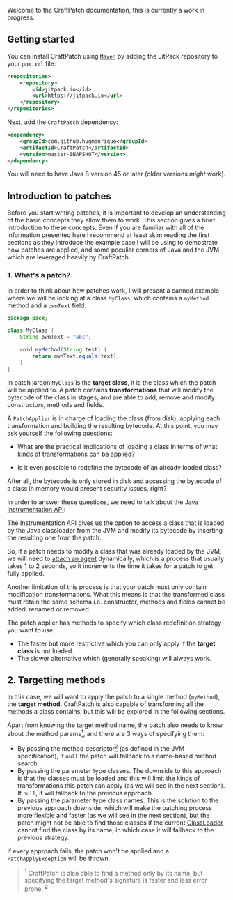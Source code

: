 Welcome to the CraftPatch documentation, this is currently a work in progress.

## Getting started

You can install CraftPatch using [`Maven`](https://maven.apache.org/) by adding the JitPack repository to your `pom.xml` file:

```xml
<repositories>
    <repository>
        <id>jitpack.io</id>
        <url>https://jitpack.io</url>
    </repository>
</repositories>
```

Next, add the `CraftPatch` dependency:

```xml
<dependency>
    <groupId>com.github.hugmanrique</groupId>
    <artifactId>CraftPatch</artifactId>
    <version>master-SNAPSHOT</version>
</dependency>
```

You will need to have Java 8 version 45 or later (older versions _might_ work).

## Introduction to patches

Before you start writing patches, it is important to develop an understanding of the basic concepts they allow them to work. This section gives a brief introduction to
these concepts. Even if you are familiar with all of the information presented here I recommend at least skim reading the first sections as they introduce the example case
I will be using to demostrate how patches are applied, and some peculiar corners of Java and the JVM which are leveraged heavily by CraftPatch.

### 1. What's a patch?

In order to think about how patches work, I will present a canned example where we will be looking at a class `MyClass`, which contains a `myMethod` method and a `ownText` field:

```java
package pack;

class MyClass {
    String ownText = "abc";

    void myMethod(String text) {
        return ownText.equals(text);
    }
}
```

In patch jargon `MyClass` is the **target class**, it is the class which the patch will be applied to. A patch contains **transformations** that will modify the bytecode of the class in stages, and are able to add, remove and modify constructors, methods and fields.

A `PatchApplier` is in charge of loading the class (from disk), applying each transformation and building the resulting bytecode. At this point, you may ask yourself the following questions:

- What are the practical implications of loading a class in terms of what kinds of transformations can be applied?

- Is it even possible to redefine the bytecode of an already loaded class?

After all, the bytecode is only stored in disk and accessing the bytecode of a class in memory would present security issues, right?

In order to answer these questions, we need to talk about the Java [Instrumentation API](https://docs.oracle.com/javase/8/docs/api/java/lang/instrument/Instrumentation.html):

The Instrumentation API gives us the option to access a class that is loaded by the Java classloader from the JVM and modify its bytecode by inserting the resulting one from the patch.

So, if a patch needs to modify a class that was already loaded by the JVM, we will need to [attach an agent](https://www.javacodegeeks.com/2015/09/java-agents.html) dynamically, which is a process that usually takes 1 to 2 seconds, so it increments the time it takes for a patch to get fully applied.

Another limitation of this process is that your patch must only contain modification transformations. What this means is that the transformed class must retain the same schema i.e. constructor, methods and fields cannot be added, renamed or removed.

The patch applier has methods to specify which class redefinition strategy you want to use:

- The faster but more restrictive which you can only apply if the **target class** is not loaded.
- The slower alternative which (generally speaking) will always work.

## 2. Targetting methods

In this case, we will want to apply the patch to a single method (`myMethod`), the **target method**. CraftPatch is also capable of transforming all the methods a class contains, but this will be explored in the following sections.

Apart from knowing the target method name, the patch also needs to know about the method params[<sup>1</sup>](#nb1), and there are 3 ways of specifying them:

- By passing the method descriptor[<sup>2</sup>](#nb2) (as defined in the JVM specification), if `null` the patch will fallback to a name-based method search.
- By passing the parameter type classes. The downside to this approach is that the classes must be loaded and this will limit the kinds of transformations this patch can apply (as we will see in the next section). If `null`, it will fallback to the previous approach.
- By passing the parameter type class names. This is the solution to the previous approach downside, which will make the patching process more flexible and faster (as we will see in the next section), but the patch might not be able to find those classes if the current [ClassLoader](https://docs.oracle.com/javase/8/docs/api/java/lang/ClassLoader.html) cannot find the class by its name, in which case it will fallback to the previous strategy.

If every approach fails, the patch won't be applied and a `PatchApplyException` will be thrown.

> <a name="nb1"><sup>1</sup></a> CraftPatch is also able to find a method only by its name, but specifying the target method's signature is faster and less error prone.
> <a name="nb2"><sup>2</sup></a>

<!--Let's get started by creating a `PatchApplier` instance, which will be in charge of transforming your patches to bytecode and redefining the classes they target:

Let's get started by creating a `CraftPatch` instance, which will be in charge of applying the patches:

```java
private final CraftPatch patcher = new CraftPatch();
```

You can also pass your own Javassist `ClassPool` object if you need to handle more complex class loading scenarios.

Assume the class we want to transform is the following:

```java
package pack;

class MyClass {
    String ownText = "abc";

    void myMethod(String text) {
        return ownText.equals(text);
    }
}
```

Next, we will create a `Patch` that will hold all the transformations we want to apply:

```java
// String target, String methodName
// String target, String methodName, String methodDescription
// String target, String methodName, Class<?>[] methodParamTypes (we will be using this one)
Patch patch = new SimplePatch("pack.MyClass", "myMethod", String.class);
```

> ~~**Important:** due to how class loading works in Java we can only transform non-loaded classes, which means you cannot use the referenced class (`MyClass`) before the patch gets applied by the `CraftPatch` instance we just created. Calling `MyClass.class.getName()` would load the class, so we need to specify the classname using a raw `String`.~~
> A tutorial on applying patches that redefine classes on runtime is coming soon.

Now, let's try to override the value returned by the `ownText` field access and return `"def"` instead:

```java
patch.addTransformation(
    new FieldAccessTransform(fieldAccess -> fieldAccess.getFieldName().equals("ownText"))
            .setResult("\"def\"")
);
```

As you can see, all the methods a `Transformation` has expect raw Java source code, which `Javassist` will compile on the fly, so you don't have to learn the specifications of the Java bytecode. In this case we wouldn't need to pass a filter as we only have one field access in the `myMethod` method.

Finally, we can apply the `Patch` by calling the `CraftPatch#applyPatch` method:

```java
patcher.applyPatch(patch);

MyClass instance = new MyClass();

instance.myMethod("def"); // will return true
```

## More details

Every kind of bytecode operation has it's own `Transformation` which you can find on the `me.hugmanrique.craftpatch.transform` package. We also recommend you to take a look at the tests to see how each transformation works and what each method expects.

As the passed source code gets compiled by [Javassist](http://www.javassist.org/), there are special variables you can use to modify the methods in more advanced ways. Here's the tutorial page which specifies which variables each `Transformation` supports: [javassist.org/tutorial/tutorial2.html](http://www.javassist.org/tutorial/tutorial2.html)

A better reference page is also in the works.-->